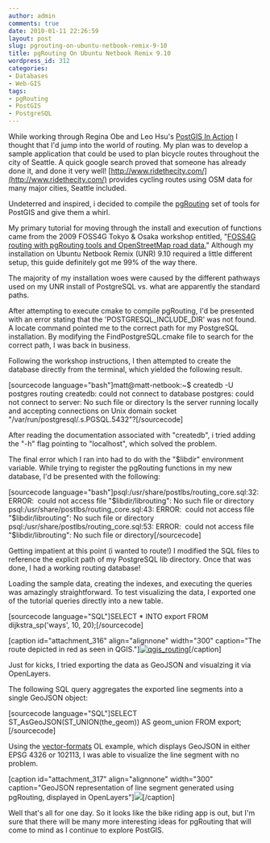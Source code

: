 ```yaml
---
author: admin
comments: true
date: 2010-01-11 22:26:59
layout: post
slug: pgrouting-on-ubuntu-netbook-remix-9-10
title: pgRouting On Ubuntu Netbook Remix 9.10
wordpress_id: 312
categories:
- Databases
- Web-GIS
tags:
- pgRouting
- PostGIS
- PostgreSQL
---
```


While working through Regina Obe and Leo Hsu's [PostGIS In Action](http://www.postgis.us) I thought that I'd jump into the world of routing. My plan was to develop a sample application that could be used to plan bicycle routes throughout the city of Seattle. A quick google search proved that someone has already done it, and done it very well! [http://www.ridethecity.com/](http://www.ridethecity.com/) provides cycling routes using OSM data for many major cities, Seattle included. <!-- more -->

Undeterred and inspired, i decided to compile the [pgRouting](http://pgrouting.postlbs.org/) set of tools for PostGIS and give them a whirl.

My primary tutorial for moving through the install and execution of functions came from the 2009 FOSS4G Tokyo & Osaka workshop entitled, "[FOSS4G routing with pgRouting tools and OpenStreetMap road data.](http://www.google.com/url?sa=t&source=web&ct=res&cd=7&ved=0CCMQFjAG&url=http%3A%2F%2Fwww.osgeo.jp%2Fwordpress%2Fwp-content%2Fuploads%2F2009%2F11%2Fworkshop_manual.pdf&ei=4vdLS63EKIGSsgPFrsGIDA&usg=AFQjCNEoTXqRqtS8fpDXbNLo6H2Nk3cEyg&sig2=RLw7qVqUev7k8pdvzCjXeQ)" Although my installation on Ubuntu Netbook Remix (UNR) 9.10 required a little different setup, this guide definitely got me 99% of the way there.

The majority of my installation woes were caused by the different pathways used on my UNR install of PostgreSQL vs. what are apparently the standard paths.

After attempting to execute cmake to compile pgRouting, I'd be presented with an error stating that the 'POSTGRESQL_INCLUDE_DIR' was not found. A locate command pointed me to the correct path for my PostgreSQL installation. By modifying the FindPostgreSQL.cmake file to search for the correct path, I was back in business.

Following the workshop instructions, I then attempted to create the database directly from the terminal, which yielded the following result.

[sourcecode language="bash"]matt@matt-netbook:~$ createdb -U postgres routing
createdb: could not connect to database postgres: could not connect to server: No such file or directory
 Is the server running locally and accepting
 connections on Unix domain socket "/var/run/postgresql/.s.PGSQL.5432"?[/sourcecode]

After reading the documentation associated with "createdb", i tried adding the "-h" flag pointing to "localhost", which solved the problem.

The final error which I ran into had to do with the "$libdir" environment variable. While trying to register the pgRouting functions in my new database, I'd be presented with the following:

[sourcecode language="bash"]psql:/usr/share/postlbs/routing_core.sql:32: ERROR:  could not access file "$libdir/librouting": No such file or directory
psql:/usr/share/postlbs/routing_core.sql:43: ERROR:  could not access file "$libdir/librouting": No such file or directory
psql:/usr/share/postlbs/routing_core.sql:53: ERROR:  could not access file "$libdir/librouting": No such file or directory[/sourcecode]

Getting impatient at this point (i wanted to route!) I modified the SQL files to reference the explicit path of my PostgreSQL lib directory. Once that was done, I had a working routing database!

Loading the sample data, creating the indexes, and executing the queries was amazingly straightforward. To test visualizing the data, I exported one of the tutorial queries directly into a new table.

[sourcecode language="SQL"]SELECT * INTO export
 FROM dijkstra_sp('ways', 10, 20);[/sourcecode]

[caption id="attachment_316" align="alignnone" width="300" caption="The route depicted in red as seen in QGIS."][![qgis_routing](http://www.mkgeomatics.com/wordpress/wp-content/uploads/2010/01/qgis_routing-300x175.png)](http://www.mkgeomatics.com/wordpress/wp-content/uploads/2010/01/qgis_routing.png)[/caption]

Just for kicks, I tried exporting the data as GeoJSON and visualzing it via OpenLayers.

The following SQL query aggregates the exported line segments into a single GeoJSON object:

[sourcecode language="SQL"]SELECT ST_AsGeoJSON(ST_UNION(the_geom)) AS geom_union
FROM export;[/sourcecode]

Using the [vector-formats](http://openlayers.org/dev/examples/vector-formats.html) OL example, which displays GeoJSON in either EPSG 4326 or 102113, I was able to visualize the line segment with no problem.

[caption id="attachment_317" align="alignnone" width="300" caption="GeoJSON representation of line segment generated using pgRouting, displayed in OpenLayers"][![](http://www.mkgeomatics.com/wordpress/wp-content/uploads/2010/01/openlayers_vector_formats-300x175.png)](http://www.mkgeomatics.com/wordpress/wp-content/uploads/2010/01/openlayers_vector_formats.png)[/caption]

Well that's all for one day. So it looks like the bike riding app is out, but I'm sure that there will be many more interesting ideas for pgRouting that will come to mind as I continue to explore PostGIS.
